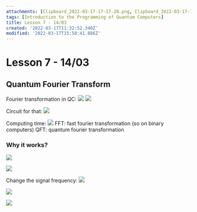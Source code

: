 ```yaml
---
attachments: [Clipboard_2022-03-17-17-17-28.png, Clipboard_2022-03-17-17-19-08.png, Clipboard_2022-03-17-17-19-17.png, Clipboard_2022-03-17-17-21-04.png, Clipboard_2022-03-17-17-24-29.png, Clipboard_2022-03-17-17-32-56.png, Clipboard_2022-03-17-17-41-33.png, Clipboard_2022-03-17-17-45-23.png, Clipboard_2022-03-17-17-46-27.png, Clipboard_2022-03-17-17-50-41.png]
tags: [Introduction to the Programming of Quantum Computers]
title: Lesson 7 - 14/03
created: '2022-03-17T11:32:52.340Z'
modified: '2022-03-17T15:50:41.886Z'
---
```


# Lesson 7 - 14/03

## Quantum Fourier Transform

Fourier transformation in QC:
![](@attachment/Clipboard_2022-03-17-17-19-08.png)
![](@attachment/Clipboard_2022-03-17-17-19-17.png)

Circuit for that:
![](@attachment/Clipboard_2022-03-17-17-21-04.png)

Computing time:
![](@attachment/Clipboard_2022-03-17-17-24-29.png)
FFT: fast fourier transformation (so on binary computers)
QFT: quantum fourier transformation

### Why it works?

![](@attachment/Clipboard_2022-03-17-17-32-56.png)

![](@attachment/Clipboard_2022-03-17-17-41-33.png)

Change the signal frequency:
![](@attachment/Clipboard_2022-03-17-17-45-23.png)

![](@attachment/Clipboard_2022-03-17-17-46-27.png)

![](@attachment/Clipboard_2022-03-17-17-50-41.png)
